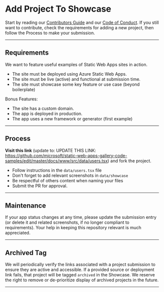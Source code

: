 # Add Project To Showcase

Start by reading our [Contributors Guide](https://github.com/microsoft/static-web-apps-gallery-code-samples/blob/master/CONTRIBUTING.md) and our [Code of Conduct](https://github.com/microsoft/static-web-apps-gallery-code-samples/blob/master/CODE_OF_CONDUCT.md). If you still want to contribute, check the requirements for adding a new project, then follow the Process to make your submission.

---

## Requirements

We want to feature useful examples of Static Web Apps sites in action.
 * The site must be deployed using Azure Static Web Apps.
 * The site must be live (active) and functional at submission time.
 * The site must showcase some key feature or use case (beyond boilerplate)

Bonus Features:
 * The site has a custom domain.
 * The app is deployed in production.
 * The app uses a new framework or generator (first example)

---

## Process

**Visit this link** (update to: 
UPDATE THIS LINK:
https://github.com/microsoft/static-web-apps-gallery-code-samples/edit/master/docs/www/src/data/users.tsx) and fork the project.
* Follow instructions in the `data/users.tsx` file
* Don't forget to add relevant screenshots in `data/showcase`
* Be respectful of others content when naming your files
* Submit the PR for approval.

---

## Maintenance

If your app status changes at any time, please  update the submission entry (or delete it and related screenshots, if no longer compliant to requirements). Your help in keeping this repository relevant is much appreciated.

---

## Archived Tag

We will periodically verify the links associated with a project submission to ensure they are active and accessible. If a provided source or deployment link fails, that project will be tagged `archived` in the Showcase. We reserve the right to remove or de-prioritize display of archived projects in the future.

---